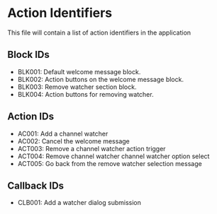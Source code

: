 # Action Identifiers

This file will contain a list of action identifiers in the application

## Block IDs

- BLK001: Default welcome message block.
- BLK002: Action buttons on the welcome message block.
- BLK003: Remove watcher section block.
- BLK004: Action buttons for removing watcher.

## Action IDs

- AC001: Add a channel watcher
- AC002: Cancel the welcome message
- ACT003: Remove a channel watcher action trigger
- ACT004: Remove channel watcher channel watcher option select
- ACT005: Go back from the remove watcher selection message

## Callback IDs

- CLB001: Add a watcher dialog submission
